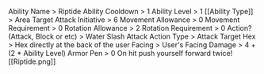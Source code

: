 Ability Name > Riptide
Ability Cooldown > 1
Ability Level > 1
[[Ability Type]] > Area Target Attack
Initiative > 6
Movement Allowance > 0
Movement Requirement > 0
Rotation Allowance > 2
Rotation Requirement > 0
Action? (Attack, Block or etc) > 
Water Slash Attack 
	Action Type > Attack
	Target Hex > Hex directly at the back of the user
	Facing > User's Facing
	Damage > 4 + (2 * Ability Level)
	Armor Pen > 0
	On hit push yourself forward twice![[Riptide.png]]